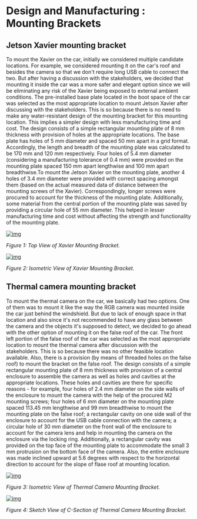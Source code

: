 # Design and Manufacturing : Mounting Brackets

## Jetson Xavier mounting bracket

To mount the Xavier on the car, initially we considered multiple candidate locations. For example, we considered mounting it on the car's roof and besides the camera so that we don't require long USB cable to connect the two. But after having a discussion with the stakeholders, we decided that mounting it inside the car was a more safer and elegant option since we will be eliminating any risk of the Xavier being exposed to external ambient conditions. The pre-installed base plate located in the boot space of the car was selected as the most appropriate location to mount Jetson Xavier after discussing with the stakeholders. This is so because there is no need to make any water-resistant design of the mounting bracket for this mounting location. This implies a simpler design with less manufacturing time and cost.
The design consists of a simple rectangular mounting plate of 8 mm thickness with provision of holes at the appropriate locations. The base plate has holes of 5 mm diameter and spaced 50 mm apart in a grid format. Accordingly, the length and breadth of the mounting plate was calculated to be 170 mm and 120 mm respectively. Four holes of 5.4 mm diameter (considering a manufacturing tolerance of 0.4 mm) were provided on the mounting plate spaced 150 mm apart lengthwise and 100 mm apart breadthwise.To mount the Jetson Xavier on the mounting plate, another 4 holes of 3.4 mm diameter were provided with correct spacing amongst them (based on the actual measured data of distance between the mounting screws of the Xavier). Correspondingly, longer screws were procured to account for the thickness of the mounting plate. Additionally, some material from the central portion of the mounting plate was saved by providing a circular hole of 55 mm diameter. This helped in lesser manufacturing time and cost without affecting the strength and functionality of the mounting plate.

[![img](https://github.com/tue-mps-edu/thermal_object_detection/raw/master/CAD/doc_images/xavier_image1.JPG)](https://github.com/tue-mps-edu/thermal_object_detection/blob/master/CAD/doc_images/xavier_image1.JPG)

*Figure 1: Top View of Xavier Mounting Bracket.*

[![img](https://github.com/tue-mps-edu/thermal_object_detection/raw/master/CAD/doc_images/xavier_image2.JPG)](https://github.com/tue-mps-edu/thermal_object_detection/blob/master/CAD/doc_images/xavier_image2.JPG)

*Figure 2: Isometric View of Xavier Mounting Bracket.*

## Thermal camera mounting bracket

To mount the thermal camera on the car, we basically had two options. One of them was to mount it like the way the RGB camera was mounted inside the car just behind the windshield. But due to lack of enough space in that location and also since it's not recommended to have any glass between the camera and the objects it's supposed to detect, we decided to go ahead with the other option of mounting it on the false roof of the car. The front left portion of the false roof of the car was selected as the most appropriate location to mount the thermal camera after discussion with the stakeholders. This is so because there was no other feasible location available. Also, there is a provision (by means of threaded holes on the false roof) to mount the bracket on the false roof.
The design consists of a simple rectangular mounting plate of 8 mm thickness with provision of a central enclosure to assemble the camera as well as holes and cavities at the appropriate locations. These holes and cavities are there for specific reasons - for example, four holes of 2.4 mm diameter on the side walls of the enclosure to mount the camera with the help of the procured M2 mounting screws; four holes of 6 mm diameter on the mounting plate spaced 113.45 mm lengthwise and 99 mm breadthwise to mount the mounting plate on the false roof; a rectangular cavity on one side wall of the enclosure to account for the USB cable connection with the camera; a circular hole of 30 mm diameter on the front wall of the enclosure to account for the camera lens and help in mounting the camera on the enclosure via the locking ring. Additionally, a rectangular cavity was provided on the top face of the mounting plate to accommodate the small 3 mm protrusion on the bottom face of the camera. Also, the entire enclosure was made inclined upward at 5.6 degrees with respect to the horizontal direction to account for the slope of flase roof at mounting location.

[![img](https://github.com/tue-mps-edu/thermal_object_detection/raw/master/CAD/doc_images/camera_image1.JPG)](https://github.com/tue-mps-edu/thermal_object_detection/blob/master/CAD/doc_images/camera_image1.JPG)

*Figure 3:  Isometric View of Thermal Camera Mounting Bracket.*

[![img](https://github.com/tue-mps-edu/thermal_object_detection/raw/master/CAD/doc_images/camera_image2.JPG)](https://github.com/tue-mps-edu/thermal_object_detection/blob/master/CAD/doc_images/camera_image2.JPG)

*Figure 4:  Sketch View of C-Section of Thermal Camera Mounting Bracket.*
